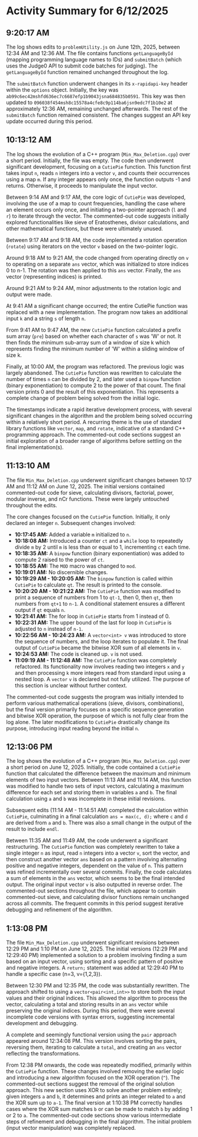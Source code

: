 # Activity Summary for 6/12/2025

## 9:20:17 AM
The log shows edits to `problemUtility.js` on June 12th, 2025, between 12:34 AM and 12:36 AM.  The file contains functions `getLanguageById` (mapping programming language names to IDs) and `submitBatch` (which uses the Judge0 API to submit code batches for judging).  The `getLanguageById` function remained unchanged throughout the log.

The `submitBatch` function underwent changes in its `x-rapidapi-key` header within the `options` object.  Initially, the key was `ab99c6ec42mshfd636ec7c6687efp1b9043jsna684835b0591`. This key was then updated to `096038f454msh8c15578a4cfe8c9p114ba6jsn9edc7f1b10e2` at approximately 12:36 AM, remaining unchanged afterwards.  The rest of the `submitBatch` function remained consistent.  The changes suggest an API key update occurred during this period.


## 10:13:12 AM
The log shows the evolution of a C++ program (`Min_Max_Deletion.cpp`) over a short period.  Initially, the file was empty.  The code then underwent significant development, focusing on a `CutiePie` function. This function first takes input `n`, reads `n` integers into a vector `v`, and counts their occurrences using a map `m`.  If any integer appears only once, the function outputs -1 and returns. Otherwise, it proceeds to manipulate the input vector.

Between 9:14 AM and 9:17 AM, the core logic of `CutiePie` was developed, involving the use of a map to count frequencies, handling the case where an element occurs only once, and initiating a two-pointer approach (`l` and `r`) to iterate through the vector.  The commented-out code suggests initially explored functionalities like sieve of Eratosthenes, divisor calculations, and other mathematical functions, but these were ultimately unused.

Between 9:17 AM and 9:18 AM, the code implemented a rotation operation (`rotate`) using iterators on the vector `v` based on the two-pointer logic.

Around 9:18 AM to 9:21 AM,  the code changed from operating directly on `v` to operating on a separate `ans` vector, which was initialized to store indices 0 to n-1.  The rotation was then applied to this `ans` vector.  Finally, the `ans` vector (representing indices) is printed.


Around 9:21 AM to 9:24 AM, minor adjustments to the rotation logic and output were made.  

At 9:41 AM a significant change occurred; the entire CutiePie function was replaced with a new implementation. The program now takes an additional input `k` and a string `s` of length `n`.  

From 9:41 AM to 9:47 AM, the  new `CutiePie` function calculated a prefix sum array (`pre`) based on whether each character of `s` was 'W' or not. It then finds the minimum sub-array sum of a window of size k which represents finding the minimum number of 'W' within a sliding window of size k.  

Finally,  at 10:00 AM, the program was refactored. The previous logic was largely abandoned. The `CutiePie` function was rewritten to calculate the number of times `n` can be divided by 2, and later used a `binpow` function (binary exponentiation) to compute 2 to the power of that count.  The final version prints 0 and the result of this exponentiation.  This represents a complete change of problem being solved from the initial logic.


The timestamps indicate a rapid iterative development process, with several significant changes in the algorithm and the problem being solved occurring within a relatively short period.  A recurring theme is the use of standard library functions like `vector`, `map`, and `rotate`, indicative of a standard C++ programming approach.  The commented-out code sections suggest an initial exploration of a broader range of algorithms before settling on the final implementation(s).


## 11:13:10 AM
The file `Min_Max_Deletion.cpp` underwent significant changes between 10:17 AM and 11:12 AM on June 12, 2025.  The initial versions contained commented-out code for sieve, calculating divisors, factorial, power, modular inverse, and nCr functions. These were largely untouched throughout the edits.

The core changes focused on the `CutiePie` function. Initially, it only declared an integer `n`. Subsequent changes involved:

* **10:17:45 AM:** Added a variable `m` initialized to `n`.
* **10:18:08 AM:** Introduced a counter `ct` and a `while` loop to repeatedly divide `m` by 2 until `m` is less than or equal to 1, incrementing `ct` each time.
* **10:18:35 AM:** A `binpow` function (binary exponentiation) was added to compute 2 raised to the power of `ct`.
* **10:18:55 AM:**  The `MOD` macro was changed to `mod`.
* **10:19:01 AM:** No discernible changes.
* **10:19:29 AM - 10:20:05 AM:** The `binpow` function is called within `CutiePie` to calculate `qt`.  The result is printed to the console.
* **10:20:20 AM - 10:21:22 AM:**  The `CutiePie` function was modified to print a sequence of numbers from 1 to `qt-1`, then 0, then `qt`, then numbers from `qt+1` to `n-1`.  A conditional statement ensures a different output if `qt` equals `n`.
* **10:21:41 AM:** The for loop in `CutiePie` starts from 1 instead of 0.
* **10:22:31 AM:** The upper bound of the last for loop in `CutiePie` is adjusted to `n` instead of `n-1`.
* **10:22:56 AM - 10:24:23 AM:** A `vector<int> v` was introduced to store the sequence of numbers, and the loop iterates to populate it. The final output of `CutiePie` became the bitwise XOR sum of all elements in `v`.
* **10:24:53 AM:** The code is cleaned up. `v` is not used.
* **11:09:19 AM - 11:12:48 AM:**  The `CutiePie` function was completely refactored.  Its functionality now involves reading two integers `x` and `y` and then processing `k` more integers read from standard input using a nested loop. A `vector` `v` is declared but not fully utilized.  The purpose of this section is unclear without further context.


The commented-out code suggests the program was initially intended to perform various mathematical operations (sieve, divisors, combinations), but the final version primarily focuses on a specific sequence generation and bitwise XOR operation, the purpose of which is not fully clear from the log alone.  The later modifications to `CutiePie` drastically change its purpose, introducing input reading beyond the initial `n`.


## 12:13:06 PM
The log shows the evolution of a C++ program (`Min_Max_Deletion.cpp`) over a short period on June 12, 2025.  Initially, the code contained a `CutiePie` function that calculated the difference between the maximum and minimum elements of two input vectors.  Between 11:13 AM and 11:14 AM, this function was modified to handle two sets of input vectors, calculating a maximum difference for each set and storing them in variables `a` and `b`.  The final calculation using `a` and `b` was incomplete in these initial revisions.

Subsequent edits (11:14 AM - 11:14:51 AM) completed the calculation within `CutiePie`, culminating in a final calculation `ans = max(c, d);`  where `c` and `d` are derived from `a` and `b`. There was also a small change in the output of the result to include `endl`.


Between 11:35 AM and 11:49 AM, the code underwent a significant restructuring. The `CutiePie` function was completely rewritten to take a single integer `n` as input, read `n` integers into a vector `v`, sort the vector, and then construct another vector `ans` based on a pattern involving alternating positive and negative integers, dependent on the value of `n`. This pattern was refined incrementally over several commits. Finally, the code calculates a sum of elements in the `ans` vector, which seems to be the final intended output.   The original input vector `v` is also outputted in reverse order.  The commented-out sections throughout the file, which appear to contain commented-out sieve, and calculating divisor functions remain unchanged across all commits.  The frequent commits in this period suggest iterative debugging and refinement of the algorithm.


## 1:13:08 PM
The file `Min_Max_Deletion.cpp` underwent significant revisions between 12:29 PM and 1:10 PM on June 12, 2025.  The initial versions (12:29 PM and 12:29:40 PM) implemented a solution to a problem involving finding a sum based on an input vector, using sorting and a specific pattern of positive and negative integers.  A `return;` statement was added at 12:29:40 PM to handle a specific case (n=3, v={1,2,3}).

Between 12:30 PM and 12:35 PM, the code was substantially rewritten. The approach shifted to using a `vector<pair<int,int>>` to store both the input values and their original indices.  This allowed the algorithm to  process the vector, calculating a total and storing results in an `ans` vector while preserving the original indices.  During this period, there were several incomplete code versions with syntax errors, suggesting incremental development and debugging.

A complete and seemingly functional version using the `pair` approach appeared around 12:34:08 PM. This version involves sorting the pairs, reversing them, iterating to calculate a `total`, and creating an `ans` vector reflecting the transformations.


From 12:38 PM onwards, the code was repeatedly modified, primarily within the `CutiePie` function. These changes involved removing the earlier logic and introducing a new algorithm focused on the XOR operation (`^`). The commented-out sections suggest the removal of the original solution approach. This new section uses XOR to solve another problem entirely; given integers `a` and `b`,  it determines and prints an integer related to `a` and the XOR sum up to `a-1`. The final version at 1:10:38 PM correctly handles cases where the XOR sum matches `b` or can be made to match `b` by adding 1 or 2 to `a`.  The commented-out code sections show various intermediate steps of refinement and debugging in the final algorithm.  The initial problem (input vector manipulation) was completely replaced.
